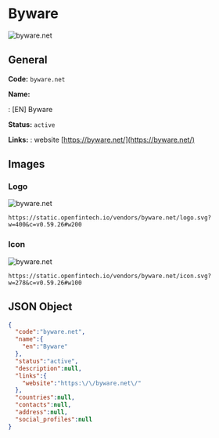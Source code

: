 
# Byware 
![byware.net](https://static.openfintech.io/vendors/byware.net/logo.svg?w=400&c=v0.59.26#w200)  

## General 
 
**Code:** `byware.net` 
 
**Name:** 
 
:	[EN] Byware 
 
**Status:** `active` 
 
**Links:** 
: website [https://byware.net/](https://byware.net/) 
 

## Images 

### Logo 
 
![byware.net](https://static.openfintech.io/vendors/byware.net/logo.svg?w=400&c=v0.59.26#w200)  

```
https://static.openfintech.io/vendors/byware.net/logo.svg?w=400&c=v0.59.26#w200
```  

### Icon 
 
![byware.net](https://static.openfintech.io/vendors/byware.net/icon.svg?w=278&c=v0.59.26#w100)  

```
https://static.openfintech.io/vendors/byware.net/icon.svg?w=278&c=v0.59.26#w100
```  

## JSON Object 

```json
{
  "code":"byware.net",
  "name":{
    "en":"Byware"
  },
  "status":"active",
  "description":null,
  "links":{
    "website":"https:\/\/byware.net\/"
  },
  "countries":null,
  "contacts":null,
  "address":null,
  "social_profiles":null
}
```  
